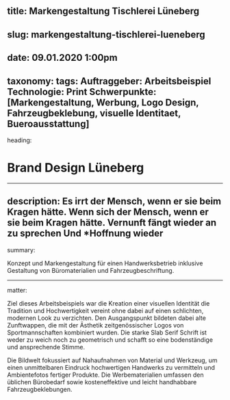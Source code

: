 title: Markengestaltung Tischlerei Lüneberg
----
slug: markengestaltung-tischlerei-lueneberg
----
date: 09.01.2020 1:00pm
----
taxonomy:
  tags:
    Auftraggeber: Arbeitsbeispiel
    Technologie: Print
    Schwerpunkte: [Markengestaltung, Werbung, Logo Design, Fahrzeugbeklebung, visuelle Identitaet, Bueroausstattung]
----
heading:
# Brand Design Lüneberg
----
description:
Es irrt der Mensch, wenn er sie beim Kragen hätte. Wenn sich der Mensch, wenn er sie beim Kragen hätte. Vernunft fängt wieder an zu sprechen Und *Hoffnung wieder
----
summary:

Konzept und Markengestaltung für einen Handwerksbetrieb inklusive Gestaltung von Büromaterialien und Fahrzeugbeschriftung.

----
matter:

Ziel dieses Arbeitsbeispiels war die Kreation einer visuellen Identität die Tradition und Hochwertigkeit vereint ohne dabei auf einen schlichten, modernen Look zu verzichten. Den Ausgangspunkt bildeten dabei alte Zunftwappen, die mit der Ästhetik zeitgenössischer Logos von Sportmannschaften kombiniert wurden. Die starke Slab Serif Schrift ist weder zu weich noch zu geometrisch und schafft so eine bodenständige und ansprechende Stimme.

Die Bildwelt fokussiert auf Nahaufnahmen von Material und Werkzeug, um einen unmittelbaren Eindruck hochwertigen Handwerks zu vermitteln und Ambientefotos fertiger Produkte. Die Werbematerialien umfassen den üblichen Bürobedarf sowie kosteneffektive und leicht handhabbare Fahrzeugbeklebungen.
